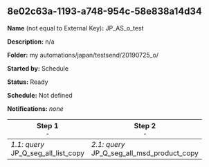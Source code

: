 ## 8e02c63a-1193-a748-954c-58e838a14d34

**Name** (not equal to External Key)**:** JP_AS_o_test

**Description:** n/a

**Folder:** my automations/japan/testsend/20190725_o/

**Started by:** Schedule

**Status:** Ready

**Schedule:** Not defined

**Notifications:** _none_


| Step 1<br>_<small>-</small>_ | Step 2<br>_<small>-</small>_ |
| --- | --- |
| _1.1: query_<br>JP_Q_seg_all_list_copy | _2.1: query_<br>JP_Q_seg_all_msd_product_copy |
